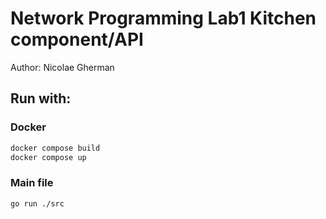 # Network Programming Lab1 Kitchen component/API
Author: Nicolae Gherman  

## Run with: 

### Docker  
```bash
docker compose build
docker compose up
```

### Main file 

```bash
go run ./src 
``` 


